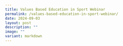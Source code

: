 ```yaml
---
title: Values Based Education in Sport Webinar
permalink: /values-based-education-in-sport-webinar/
date: 2024-09-03
layout: post
description: ""
image: ""
variant: markdown
---
```

